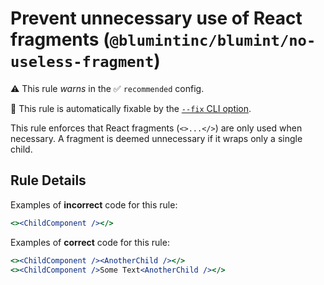 # Prevent unnecessary use of React fragments (`@blumintinc/blumint/no-useless-fragment`)

⚠️ This rule _warns_ in the ✅ `recommended` config.

🔧 This rule is automatically fixable by the [`--fix` CLI option](https://eslint.org/docs/latest/user-guide/command-line-interface#--fix).

<!-- end auto-generated rule header -->

This rule enforces that React fragments (`<>...</>`) are only used when necessary. A fragment is deemed unnecessary if it wraps only a single child.

## Rule Details

Examples of **incorrect** code for this rule:

```jsx
<><ChildComponent /></>
```

Examples of **correct** code for this rule:

```jsx
<><ChildComponent /><AnotherChild /></>
<><ChildComponent />Some Text<AnotherChild /></>
```


